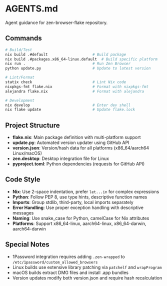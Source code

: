 # AGENTS.md

Agent guidance for zen-browser-flake repository.

## Commands

```bash
# Build/Test
nix build .#default                    # Build package
nix build .#packages.x86_64-linux.default  # Build specific platform
nix run .                              # Run Zen Browser
python update.py                       # Update to latest version

# Lint/Format
statix check                           # Lint Nix code
nixpkgs-fmt flake.nix                  # Format with nixpkgs-fmt
alejandra flake.nix                    # Format with alejandra

# Development
nix develop                            # Enter dev shell
nix flake update                       # Update flake.lock
```

## Project Structure

- **flake.nix**: Main package definition with multi-platform support
- **update.py**: Automated version updater using GitHub API
- **version.json**: Version/hash data for all platforms (x86_64/aarch64 Linux/macOS)
- **zen.desktop**: Desktop integration file for Linux
- **pyproject.toml**: Python dependencies (requests for GitHub API)

## Code Style

- **Nix**: Use 2-space indentation, prefer `let...in` for complex expressions
- **Python**: Follow PEP 8, use type hints, descriptive function names
- **Imports**: Group stdlib, third-party, local imports separately
- **Error Handling**: Use proper exception handling with descriptive messages
- **Naming**: Use snake_case for Python, camelCase for Nix attributes
- **Platforms**: Support x86_64-linux, aarch64-linux, x86_64-darwin, aarch64-darwin

## Special Notes

- 1Password integration requires adding `.zen-wrapped` to `/etc/1password/custom_allowed_browsers`
- Linux builds use extensive library patching via `patchelf` and `wrapProgram`
- macOS builds extract DMG files and install .app bundles
- Version updates modify both version.json and require hash recalculation